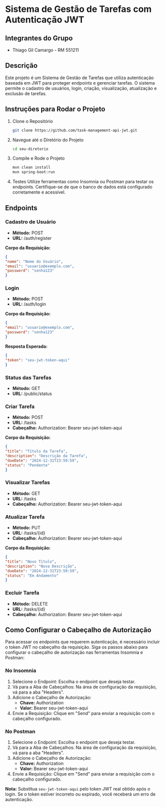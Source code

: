 # Sistema de Gestão de Tarefas com Autenticação JWT

## Integrantes do Grupo
- Thiago Gil Camargo - RM 551211

## Descrição
Este projeto é um Sistema de Gestão de Tarefas que utiliza autenticação baseada em JWT para proteger endpoints e gerenciar tarefas. O sistema permite o cadastro de usuários, login, criação, visualização, atualização e exclusão de tarefas.

## Instruções para Rodar o Projeto

1. Clone o Repositório

    ```bash
    git clone https://github.com/task-management-api-jwt.git
    ```

2. Navegue até o Diretório do Projeto

    ```bash
    cd seu-diretorio
    ```

3. Compile e Rode o Projeto

    ```bash
    mvn clean install
    mvn spring-boot:run
    ```

4. Testes
   Utilize ferramentas como Insomnia ou Postman para testar os endpoints. Certifique-se de que o banco de dados está configurado corretamente e acessível.

## Endpoints

### Cadastro de Usuário
- **Método:** POST
- **URL:** /auth/register

**Corpo da Requisição:**
```json
{
"name": "Nome do Usuário",
"email": "usuario@exemplo.com",
"password": "senha123"
}
```

### Login
- **Método:** POST
- **URL:** /auth/login

**Corpo da Requisição:**
```json
{
"email": "usuario@exemplo.com",
"password": "senha123"
}
```

**Resposta Esperada:**
```json
{
"token": "seu-jwt-token-aqui"
}
```

### Status das Tarefas
- **Método:** GET
- **URL:** /public/status

### Criar Tarefa
- **Método:** POST
- **URL:** /tasks
- **Cabeçalho:** Authorization: Bearer seu-jwt-token-aqui

**Corpo da Requisição:**
```json
{
"title": "Título da Tarefa",
"description": "Descrição da Tarefa",
"dueDate": "2024-12-31T23:59:59",
"status": "Pendente"
}
```

### Visualizar Tarefas
- **Método:** GET
- **URL:** /tasks
- **Cabeçalho:** Authorization: Bearer seu-jwt-token-aqui

### Atualizar Tarefa
- **Método:** PUT
- **URL:** /tasks/{id}
- **Cabeçalho:** Authorization: Bearer seu-jwt-token-aqui

**Corpo da Requisição:**
```json
{
"title": "Novo Título",
"description": "Nova Descrição",
"dueDate": "2024-12-31T23:59:59",
"status": "Em Andamento"
}
```

### Excluir Tarefa
- **Método:** DELETE
- **URL:** /tasks/{id}
- **Cabeçalho:** Authorization: Bearer seu-jwt-token-aqui

## Como Configurar o Cabeçalho de Autorização

Para acessar os endpoints que requerem autenticação, é necessário incluir o token JWT no cabeçalho da requisição. Siga os passos abaixo para configurar o cabeçalho de autorização nas ferramentas Insomnia e Postman:

### No Insomnia
1. Selecione o Endpoint: Escolha o endpoint que deseja testar.
2. Vá para a Aba de Cabeçalhos: Na área de configuração da requisição, vá para a aba "Headers".
3. Adicione o Cabeçalho de Autorização:
    - **Chave:** Authorization
    - **Valor:** Bearer seu-jwt-token-aqui
4. Envie a Requisição: Clique em "Send" para enviar a requisição com o cabeçalho configurado.

### No Postman
1. Selecione o Endpoint: Escolha o endpoint que deseja testar.
2. Vá para a Aba de Cabeçalhos: Na área de configuração da requisição, vá para a aba "Headers".
3. Adicione o Cabeçalho de Autorização:
    - **Chave:** Authorization
    - **Valor:** Bearer seu-jwt-token-aqui
4. Envie a Requisição: Clique em "Send" para enviar a requisição com o cabeçalho configurado.

**Nota:** Substitua `seu-jwt-token-aqui` pelo token JWT real obtido após o login. Se o token estiver incorreto ou expirado, você receberá um erro de autenticação.
